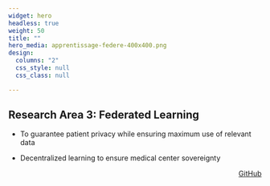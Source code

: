 ```yaml
---
widget: hero
headless: true
weight: 50
title: ""
hero_media: apprentissage-federe-400x400.png
design:
  columns: "2"
  css_style: null
  css_class: null

---
```


## **Research Area 3: Federated Learning**

- To guarantee patient privacy while ensuring maximum use of relevant data

- Decentralized learning to ensure medical center sovereignty

<div style="text-align: right;">
  <a class="fa-brands fa-square-github fa-2x" href="https://github.com/MEDomics-UdeS" target="_blank" rel="noopener noreferrer">
    GitHub
  </a>
</div>
